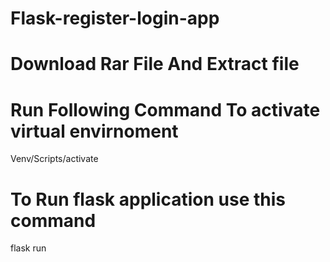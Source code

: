 # Flask-register-login-app

# Download Rar File And Extract file
# Run Following Command To activate virtual envirnoment
 Venv/Scripts/activate

# To Run flask application use this command 
 flask run
